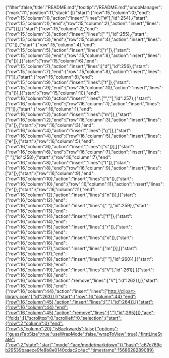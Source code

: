 {"filter":false,"title":"README.md","tooltip":"/README.md","undoManager":{"mark":11,"position":11,"stack":[[{"start":{"row":15,"column":0},"end":{"row":15,"column":1},"action":"insert","lines":["#"],"id":254},{"start":{"row":15,"column":1},"end":{"row":15,"column":2},"action":"insert","lines":["#"]}],[{"start":{"row":15,"column":2},"end":{"row":15,"column":3},"action":"insert","lines":[" "],"id":255},{"start":{"row":15,"column":3},"end":{"row":15,"column":4},"action":"insert","lines":["C"]},{"start":{"row":15,"column":4},"end":{"row":15,"column":5},"action":"insert","lines":["r"]},{"start":{"row":15,"column":5},"end":{"row":15,"column":6},"action":"insert","lines":["e"]}],[{"start":{"row":15,"column":6},"end":{"row":15,"column":7},"action":"insert","lines":["d"],"id":256},{"start":{"row":15,"column":7},"end":{"row":15,"column":8},"action":"insert","lines":["i"]},{"start":{"row":15,"column":8},"end":{"row":15,"column":9},"action":"insert","lines":["t"]},{"start":{"row":15,"column":9},"end":{"row":15,"column":10},"action":"insert","lines":["s"]}],[{"start":{"row":15,"column":10},"end":{"row":16,"column":0},"action":"insert","lines":["",""],"id":257},{"start":{"row":16,"column":0},"end":{"row":16,"column":1},"action":"insert","lines":["I"]},{"start":{"row":16,"column":1},"end":{"row":16,"column":2},"action":"insert","lines":["m"]},{"start":{"row":16,"column":2},"end":{"row":16,"column":3},"action":"insert","lines":["a"]},{"start":{"row":16,"column":3},"end":{"row":16,"column":4},"action":"insert","lines":["g"]},{"start":{"row":16,"column":4},"end":{"row":16,"column":5},"action":"insert","lines":["e"]},{"start":{"row":16,"column":5},"end":{"row":16,"column":6},"action":"insert","lines":["s"]}],[{"start":{"row":16,"column":6},"end":{"row":16,"column":7},"action":"insert","lines":[" "],"id":258},{"start":{"row":16,"column":7},"end":{"row":16,"column":8},"action":"insert","lines":["t"]},{"start":{"row":16,"column":8},"end":{"row":16,"column":9},"action":"insert","lines":["a"]},{"start":{"row":16,"column":9},"end":{"row":16,"column":10},"action":"insert","lines":["k"]},{"start":{"row":16,"column":10},"end":{"row":16,"column":11},"action":"insert","lines":["e"]},{"start":{"row":16,"column":11},"end":{"row":16,"column":12},"action":"insert","lines":["n"]}],[{"start":{"row":16,"column":12},"end":{"row":16,"column":13},"action":"insert","lines":[" "],"id":259},{"start":{"row":16,"column":13},"end":{"row":16,"column":14},"action":"insert","lines":["f"]},{"start":{"row":16,"column":14},"end":{"row":16,"column":15},"action":"insert","lines":["r"]},{"start":{"row":16,"column":15},"end":{"row":16,"column":16},"action":"insert","lines":["o"]},{"start":{"row":16,"column":16},"end":{"row":16,"column":17},"action":"insert","lines":["m"]}],[{"start":{"row":16,"column":17},"end":{"row":16,"column":18},"action":"insert","lines":[" "],"id":260}],[{"start":{"row":16,"column":18},"end":{"row":16,"column":19},"action":"insert","lines":["V"],"id":261}],[{"start":{"row":16,"column":18},"end":{"row":16,"column":19},"action":"remove","lines":["V"],"id":262}],[{"start":{"row":16,"column":18},"end":{"row":16,"column":44},"action":"insert","lines":["http://clipart-library.com"],"id":263}],[{"start":{"row":16,"column":44},"end":{"row":16,"column":45},"action":"insert","lines":["."],"id":264}],[{"start":{"row":16,"column":44},"end":{"row":16,"column":45},"action":"remove","lines":["."],"id":265}]]},"ace":{"folds":[],"scrolltop":0,"scrollleft":0,"selection":{"start":{"row":2,"column":0},"end":{"row":5,"column":20},"isBackwards":false},"options":{"guessTabSize":true,"useWrapMode":false,"wrapToView":true},"firstLineState":{"row":2,"state":"start","mode":"ace/mode/markdown"}},"hash":"c67c769cb29539baaece9fe8b8e0140cdac2c4ac","timestamp":1568628289089}